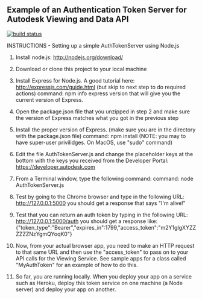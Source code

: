 ## Example of an Authentication Token Server for Autodesk Viewing and Data API

[![build status](https://travis-ci.org/apprentice3d/AuthTokenServer_Simple.svg)](https://travis-ci.org/apprentice3d/AuthTokenServer_Simple)


INSTRUCTIONS - Setting up a simple AuthTokenServer using Node.js

  1)  Install node.js:  http://nodejs.org/download/

  2)  Download or clone this project to your local machine

  3)  Install Express for Node.js.  A good tutorial here:  http://expressjs.com/guide.html  (but skip to next step to do required actions)
          command:  npm info express version
      that will give you the current version of Express.

  4)  Open the package.json file that you unzipped in step 2 and make sure the version of Express matches what you got in the previous step

  5)  Install the proper version of Express.  (make sure you are in the directory with the package.json file)
          command:  npm install   (NOTE: you may to have super-user privilidges.  On MacOS, use "sudo" command)

  6)  Edit the file AuthTokenServer.js and change the placeholder keys at the bottom with the keys you received from the Developer Portal:  https://developer.autodesk.com

  7)  From a Terminal window, type the following command:
          command: node AuthTokenServer.js

  8)  Test by going to the Chrome browser and type in the following URL:  http://127.0.0.1:5000
          you should get a response that says "I'm alive!"

  9)  Test that you can return an auth token by typing in the following URL: http://127.0.0.1:5000/auth
          you should get a response like:  {"token_type":"Bearer","expires_in":1799,"access_token":"m2Y1gIgXYZZZZZZNzYgmQYoqK0"}

 10)  Now, from your actual browser app, you need to make an HTTP request to that same URL and then use the "access_token" to pass on to
      your API calls for the Viewing Service.  See sample apps for a class called "MyAuthToken" for an example of how to do this.

 11)  So far, you are running locally.  When you deploy your app on a service such as Heroku, deploy this token service on one machine (a Node server)
      and deploy your app on another.
